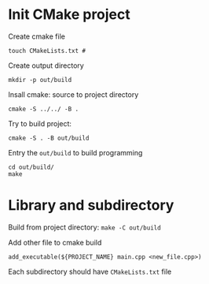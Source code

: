 # Init CMake project

Create cmake file
```
touch CMakeLists.txt #
```

Create output directory
```
mkdir -p out/build
```

Insall cmake: source to project directory
```
cmake -S ../../ -B .
```

Try to build project:
```
cmake -S . -B out/build
```
 
Entry the `out/build` to build programming
```
cd out/build/
make
```

# Library and subdirectory

Build from project directory: `make -C out/build`

Add other file to cmake build
```
add_executable(${PROJECT_NAME} main.cpp <new_file.cpp>)
```

Each subdirectory should have `CMakeLists.txt` file
